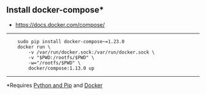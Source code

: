 ## Install docker-compose*
* https://docs.docker.com/compose/
----
        sudo pip install docker-compose~=1.23.0
        docker run \
            -v /var/run/docker.sock:/var/run/docker.sock \
            -v "$PWD:/rootfs/$PWD" \
            -w="/rootfs/$PWD" \
            docker/compose:1.13.0 up
---
*Requires [Python and Pip](./install-python-pip.md) and [Docker](./install-docker.md)
